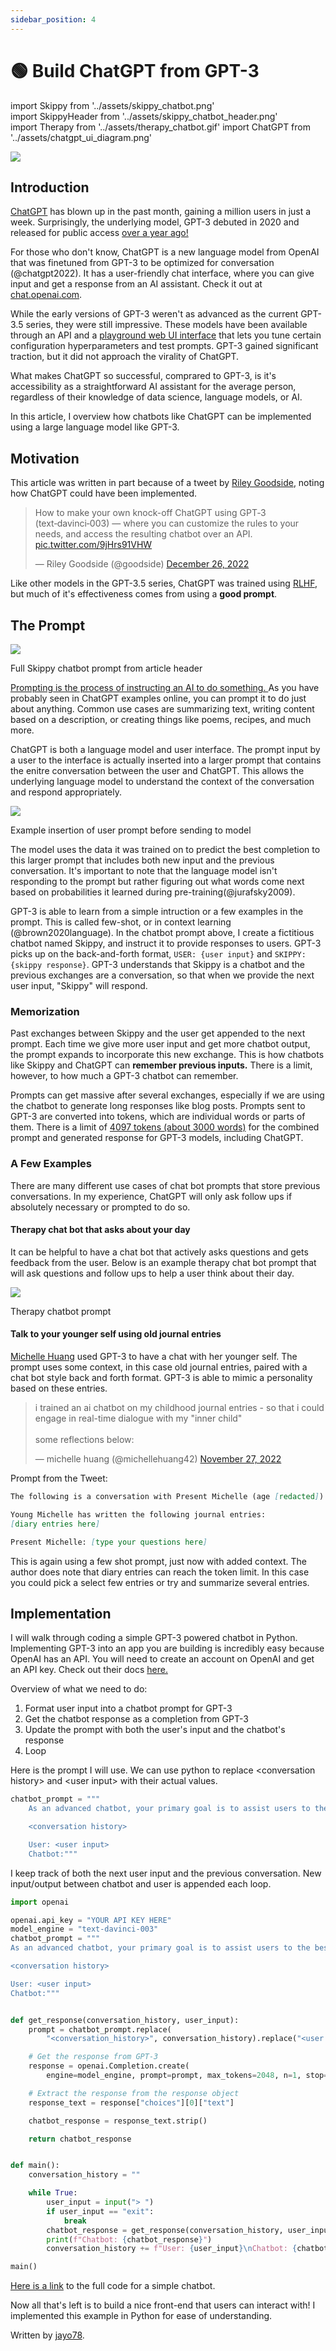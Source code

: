 ```yaml
---
sidebar_position: 4
---
```


# 🟢 Build ChatGPT from GPT-3

import Skippy from '../assets/skippy_chatbot.png'    
import SkippyHeader from '../assets/skippy_chatbot_header.png'    
import Therapy from '../assets/therapy_chatbot.gif'
import ChatGPT from '../assets/chatgpt_ui_diagram.png'

<div style={{textAlign: 'left'}}>
  <img src={SkippyHeader} style={{width: "700px"}} />
</div>

## Introduction

[ChatGPT](https://chat.openai.com/chat) has blown up in the past month, gaining a million users in just a week. Surprisingly, the underlying model, GPT-3 debuted in 2020 and released for public access <a href="https://openai.com/blog/api-no-waitlist/">over a year ago!</a>   

For those who don't know, ChatGPT is a new language model from OpenAI that was finetuned from GPT-3 to be optimized for conversation (@chatgpt2022). It has a user-friendly chat interface, where you can give input and get a response from an AI assistant. Check it out at [chat.openai.com](https://chat.openai.com/chat). 

While the early versions of GPT-3 weren't as advanced as the current GPT-3.5 series, they were still impressive. These models have been available through an API and a <a href="https://beta.openai.com/playground">playground web UI interface</a> that lets you tune certain configuration hyperparameters and test prompts. GPT-3 gained significant traction, but it did not approach the virality of ChatGPT. 

What makes ChatGPT so successful, comprared to GPT-3, is it's accessibility as a straightforward AI assistant for the average person, regardless of their knowledge of data science, language models, or AI.  

In this article, I overview how chatbots like ChatGPT can be implemented using a large language model like GPT-3.

## Motivation
This article was written in part because of a tweet by <a href="https://twitter.com/goodside">Riley Goodside</a>, noting how ChatGPT could have been implemented.

<blockquote class="twitter-tweet"><p lang="en" dir="ltr">How to make your own knock-off ChatGPT using GPT‑3 (text‑davinci‑003) — where you can customize the rules to your needs, and access the resulting chatbot over an API. <a href="https://t.co/9jHrs91VHW">pic.twitter.com/9jHrs91VHW</a></p>&mdash; Riley Goodside (@goodside) <a href="https://twitter.com/goodside/status/1607487283782995968?ref_src=twsrc%5Etfw">December 26, 2022</a></blockquote> <script async src="https://platform.twitter.com/widgets.js" charset="utf-8"></script> 

Like other models in the GPT-3.5 series, ChatGPT was trained using [RLHF](https://huggingface.co/blog/rlhf), but much of it's effectiveness comes from using a **good prompt**.

## The Prompt

<div style={{textAlign: 'left'}}>
  <img src={Skippy} style={{width: "700px"}} />
  <p style={{color: "gray", fontSize: "12px", fontStyle: "italic"}}>Full Skippy chatbot prompt from article header</p>
</div>

<a href="https://learnprompting.org/docs/basics/prompting">Prompting is the process of instructing an AI to do something. </a> As you have probably seen in ChatGPT examples online, you can prompt it to do just about anything. Common use cases are summarizing text, writing content based on a description, or creating things like poems, recipes, and much more. 

<p></p>

ChatGPT is both a language model and user interface. The prompt input by a user to the interface is actually inserted into a larger prompt that contains the enitre conversation between the user and ChatGPT. This allows the underlying language model to understand the context of the conversation and respond appropriately.

<div style={{textAlign: 'left'}}>
  <img src={ChatGPT} style={{width: "500px"}} />
  <p style={{color: "gray", fontSize: "12px", fontStyle: "italic"}}>Example insertion of user prompt before sending to model</p>
</div>

The model uses the data it was trained on to predict the best completion to this larger prompt that includes both new input and the previous conversation. It's important to note that the language model isn't responding to the prompt but rather figuring out what words come next based on probabilities it learned during pre-training(@jurafsky2009).

<p></p>

GPT-3 is able to learn from a simple intruction or a few examples in the prompt. This is called few-shot, or in context learning (@brown2020language). In the chatbot prompt above, I create a fictitious chatbot named Skippy, and instruct it to provide responses to users. GPT-3 picks up on the back-and-forth format, `USER: {user input}` and `SKIPPY: {skippy response}`. GPT-3 understands that Skippy is a chatbot and the previous exchanges are a conversation, so that when we provide the next user input, "Skippy" will respond.

### Memorization

Past exchanges between Skippy and the user get appended to the next prompt. Each time we give more user input and get more chatbot output, the prompt expands to incorporate this new exchange. This is how chatbots like Skippy and ChatGPT can **remember previous inputs.** There is a limit, however, to how much a GPT-3 chatbot can remember.

Prompts can get massive after several exchanges, especially if we are using the chatbot to generate long responses like blog posts. Prompts sent to GPT-3 are converted into tokens, which are individual words or parts of them. There is a limit of <a href="https://help.openai.com/en/articles/4936856-what-are-tokens-and-how-to-count-them">4097 tokens (about 3000 words)</a> for the combined prompt and generated response for GPT-3 models, including ChatGPT. 

### A Few Examples

There are many different use cases of chat bot prompts that store previous conversations. In my experience, ChatGPT will only ask follow ups if absolutely necessary or prompted to do so.

#### Therapy chat bot that asks about your day

It can be helpful to have a chat bot that actively asks questions and gets feedback from the user. Below is an example therapy chat bot prompt that will ask questions and follow ups to help a user think about their day.

<div style={{textAlign: 'left'}}>
  <img src={Therapy} style={{width: "700px"}} />
  <p style={{color: "gray", fontSize: "12px", fontStyle: "italic"}}>Therapy chatbot prompt</p>
</div>

#### Talk to your younger self using old journal entries

<a href="https://twitter.com/michellehuang42">Michelle Huang</a> used GPT-3 to have a chat with her younger self. The prompt uses some context, in this case old journal entries, paired with a chat bot style back and forth format. GPT-3 is able to mimic a personality based on these entries. 

<p></p>

<blockquote class="twitter-tweet"><p lang="en" dir="ltr">i trained an ai chatbot on my childhood journal entries - so that i could engage in real-time dialogue with my &quot;inner child&quot;<br/><br/>some reflections below:</p>&mdash; michelle huang (@michellehuang42) <a href="https://twitter.com/michellehuang42/status/1597005489413713921?ref_src=twsrc%5Etfw">November 27, 2022</a></blockquote> <script async src="https://platform.twitter.com/widgets.js" charset="utf-8"></script> 

Prompt from the Tweet:
```markdown
The following is a conversation with Present Michelle (age [redacted]) and Young Michelle (age 14).

Young Michelle has written the following journal entries:
[diary entries here]

Present Michelle: [type your questions here]
```

This is again using a few shot prompt, just now with added context. The author does note that diary entries can reach the token limit. In this case you could pick a select few entries or try and summarize several entries.

## Implementation

I will walk through coding a simple GPT-3 powered chatbot in Python. Implementing GPT-3 into an app you are building is incredibly easy because OpenAI has an API. You will need to create an account on OpenAI and get an API key. Check out their docs <a href="https://beta.openai.com/docs/introduction">here.</a>

Overview of what we need to do:

1. Format user input into a chatbot prompt for GPT-3
2. Get the chatbot response as a completion from GPT-3
3. Update the prompt with both the user's input and the chatbot's response
4. Loop

Here is the prompt I will use. We can use python to replace <conversation history\> and <user input\> with their actual values.

```python
chatbot_prompt = """
    As an advanced chatbot, your primary goal is to assist users to the best of your ability. This may involve answering questions, providing helpful information, or completing tasks based on user input. In order to effectively assist users, it is important to be detailed and thorough in your responses. Use examples and evidence to support your points and justify your recommendations or solutions.

    <conversation history>

    User: <user input>
    Chatbot:"""
```

I keep track of both the next user input and the previous conversation. New input/output between chatbot and user is appended each loop.
```python
import openai

openai.api_key = "YOUR API KEY HERE"
model_engine = "text-davinci-003"
chatbot_prompt = """
As an advanced chatbot, your primary goal is to assist users to the best of your ability. This may involve answering questions, providing helpful information, or completing tasks based on user input. In order to effectively assist users, it is important to be detailed and thorough in your responses. Use examples and evidence to support your points and justify your recommendations or solutions.

<conversation history>

User: <user input>
Chatbot:"""


def get_response(conversation_history, user_input):
    prompt = chatbot_prompt.replace(
        "<conversation_history>", conversation_history).replace("<user input>", user_input)

    # Get the response from GPT-3
    response = openai.Completion.create(
        engine=model_engine, prompt=prompt, max_tokens=2048, n=1, stop=None, temperature=0.5)

    # Extract the response from the response object
    response_text = response["choices"][0]["text"]

    chatbot_response = response_text.strip()

    return chatbot_response


def main():
    conversation_history = ""

    while True:
        user_input = input("> ")
        if user_input == "exit":
            break
        chatbot_response = get_response(conversation_history, user_input)
        print(f"Chatbot: {chatbot_response}")
        conversation_history += f"User: {user_input}\nChatbot: {chatbot_response}\n"

main()
```


<a href="https://gist.github.com/jayo78/79d8834e6e31bf942c7b604e1611b68d">Here is a link</a> to the full code for a simple chatbot.

<p></p>

Now all that's left is to build a nice front-end that users can interact with! I implemented this example in Python for ease of understanding.

Written by [jayo78](https://twitter.com/jayo782).